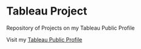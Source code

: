 # Tableau Project
 Repository of Projects on my Tableau Public Profile

 Visit my [Tableau Public Profile](https://public.tableau.com/app/profile/adegbite.ayoade/)
